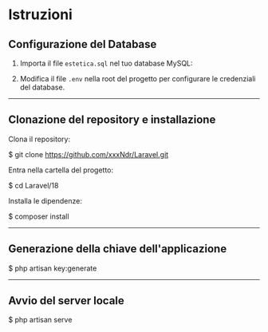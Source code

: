 # Istruzioni

## Configurazione del Database

1. Importa il file `estetica.sql` nel tuo database MySQL:


2. Modifica il file `.env` nella root del progetto per configurare le credenziali del database.

---

## Clonazione del repository e installazione

Clona il repository:

$ git clone https://github.com/xxxNdr/Laravel.git

Entra nella cartella del progetto:

$ cd Laravel/18

Installa le dipendenze:

$ composer install

---

## Generazione della chiave dell'applicazione

$ php artisan key:generate

---

## Avvio del server locale

$ php artisan serve
